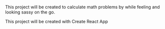 This project will be created to calculate math problems by while feeling and looking sassy on the go. 

This project will be created with Create React App